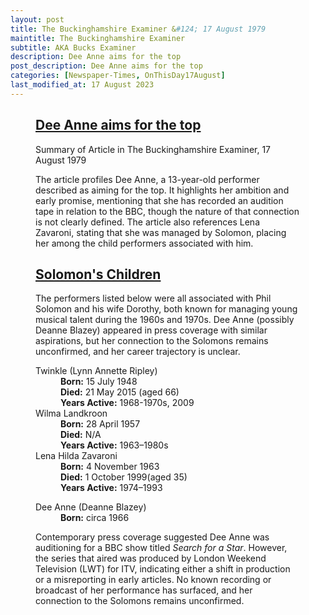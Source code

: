 ```yaml
---
layout: post
title: The Buckinghamshire Examiner &#124; 17 August 1979
maintitle: The Buckinghamshire Examiner
subtitle: AKA Bucks Examiner
description: Dee Anne aims for the top
post_description: Dee Anne aims for the top
categories: [Newspaper-Times, OnThisDay17August]
last_modified_at: 17 August 2023
---
```


<figure class="fig3">
<div class="CardLayout">
<div class="CardItem">
<h2 id="infobox1" class="infobox"><a href="#infobox1">Dee Anne aims for the top</a></h2>
<div class="CardItem split">
<p>Summary of Article in The Buckinghamshire Examiner, 17 August 1979</p>
<p>The article profiles Dee Anne, a 13-year-old performer described as aiming for the top. It highlights her ambition and early promise, mentioning that she has recorded an audition tape in relation to the BBC, though the nature of that connection is not clearly defined. The article also references Lena Zavaroni, stating that she was managed by Solomon, placing her among the child performers associated with him.</p>
</div></div></div>
</figure>

<figure class="fig3">
<div class="CardLayout">
<div class="CardItem">
<h2 id="infobox2" class="infobox"><a href="#infobox2">Solomon's Children</a></h2>
<div class="CardItem split">
<p>The performers listed below were all associated with Phil Solomon and his wife Dorothy, both known for managing young musical talent during the 1960s and 1970s. Dee Anne (possibly Deanne Blazey) appeared in press coverage with similar aspirations, but her connection to the Solomons remains unconfirmed, and her career trajectory is unclear.</p>
<dl>
<dt>Twinkle (Lynn Annette Ripley)</dt>
<dd><strong>Born:</strong> 15 July 1948</dd>
<dd><strong>Died:</strong> 21 May 2015 (aged 66)</dd>
<dd><strong>Years Active:</strong> 1968-1970s, 2009</dd>
<dt>Wilma Landkroon</dt>
<dd><strong>Born:</strong> 28 April 1957</dd>
<dd><strong>Died:</strong> N/A</dd>
<dd><strong>Years Active:</strong> 1963–1980s</dd>
<dt>Lena Hilda Zavaroni</dt>
<dd><strong>Born:</strong> 4 November 1963</dd>
<dd><strong>Died:</strong> 1 October 1999(aged 35)</dd>
<dd><strong>Years Active:</strong> 1974–1993</dd>
</dl>
<div class="CardItem red-split">
<dl>
<dt>Dee Anne (Deanne Blazey)</dt>
<dd><strong>Born:</strong> circa 1966</dd>
</dl>
<p>Contemporary press coverage suggested Dee Anne was auditioning for a BBC show titled <em>Search for a Star</em>. However, the series that aired was produced by London Weekend Television (LWT) for ITV, indicating either a shift in production or a misreporting in early articles. No known recording or broadcast of her performance has surfaced, and her connection to the Solomons remains unconfirmed.</p>
</div></div></div></div>
</figure>
